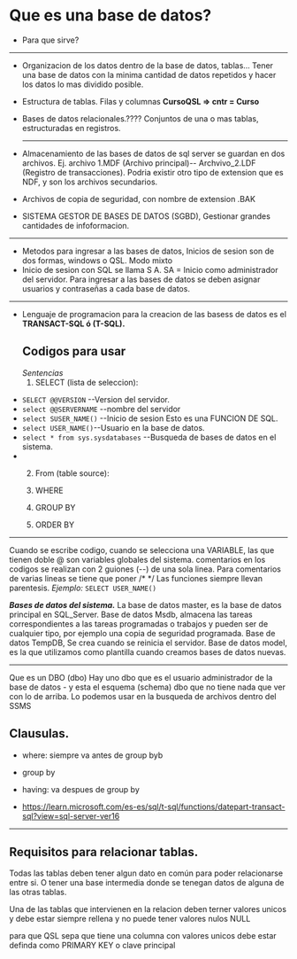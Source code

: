 # Que es una base de datos?
- Para que sirve?
***
- Organizacion de los datos dentro de la base de datos, tablas... Tener una base de datos con la minima cantidad de datos repetidos y hacer los datos lo mas dividido posible. 
- Estructura de tablas. Filas y columnas 
**CursoQSL => cntr = Curso**
- Bases de datos relacionales.???? Conjuntos de una o mas tablas, estructuradas en registros.
  ***
- Almacenamiento de las bases de datos de sql server se guardan en dos archivos. Ej. archivo 1.MDF (Archivo principal)-- Archvivo_2.LDF (Registro de transacciones). Podria existir otro tipo de extension que es NDF, y son los archivos secundarios.
- Archivos de copia de seguridad, con nombre de extension .BAK
  
- SISTEMA GESTOR DE BASES DE DATOS (SGBD), Gestionar grandes cantidades de infoformacion.
***
- Metodos para ingresar a las bases de datos, Inicios de sesion son de dos formas, windows o QSL. Modo mixto
- Inicio de sesion con SQL se llama S A. SA = Inicio como administrador del servidor. Para ingresar a las bases de datos se deben asignar usuarios y contraseñas a cada base de datos.
***
- Lenguaje de programacion para la creacion de las basess de datos es el **TRANSACT-SQL ó (T-SQL).**
  ## Codigos para usar
  *Sentencias*
  1. SELECT (lista de seleccion):
* `SELECT @@VERSION` --Version del servidor. 
* `select @@SERVERNAME` --nombre del servidor
* `select SUSER_NAME()` --Inicio de sesion Esto es una FUNCION DE SQL. 
* `select USER_NAME()`--Usuario en la base de datos.
* `select * from sys.sysdatabases` --Busqueda de bases de datos en el sistema.
* 
  2. From (table source):
  
  3. WHERE
  4. GROUP BY
  5. ORDER BY

     
***
Cuando se escribe codigo, cuando se selecciona una VARIABLE, las que tienen doble @ son variables globales del sistema. 
comentarios en los codigos se realizan con 2 guiones (--) de una sola linea. 
Para comentarios de varias lineas se tiene que poner /* */
Las funciones siempre llevan parentesis.  *Ejemplo:* `SELECT USER_NAME()`

***Bases de datos del sistema.***
La base de datos master, es la base de datos principal en SQL_Server. 
Base de datos Msdb, almacena las tareas correspondientes a las tareas programadas o trabajos y pueden ser de cualquier tipo, por ejemplo una copia de seguridad programada. 
Base de datos TempDB, Se crea cuando se reinicia el servidor.
Base de datos model, es la que utilizamos como plantilla cuando creamos bases de datos nuevas.

***
Que es un DBO (dbo)
Hay uno dbo que es el usuario administrador de la base de datos - 
y esta el esquema (schema) dbo que no tiene nada que ver con lo de arriba. Lo podemos usar en la busqueda de archivos dentro del SSMS



## Clausulas.

- where: siempre va antes de group byb
- group by

- having: va despues de group by

- https://learn.microsoft.com/es-es/sql/t-sql/functions/datepart-transact-sql?view=sql-server-ver16

***
## Requisitos para relacionar tablas. 

Todas las tablas deben tener algun dato en común para poder relacionarse entre si. O tener una base intermedia donde se tenegan datos de alguna de las otras tablas. 

Una de las tablas que intervienen en la relacion deben terner valores unicos y debe estar siempre rellena y no puede tener valores nulos NULL

para que QSL sepa que tiene una columna con valores unicos debe estar definda como PRIMARY KEY o clave principal


